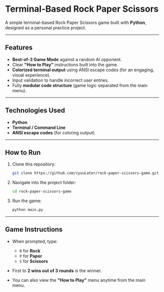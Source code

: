 # Terminal-Based Rock Paper Scissors

A simple terminal-based Rock Paper Scissors game built with **Python**, designed as a personal practice project.

---

## Features

* **Best-of-3 Game Mode** against a random AI opponent.
* Clear **"How to Play"** instructions built into the game.
* **Colorized terminal output** using ANSI escape codes (for an engaging, visual experience).
* Input validation to handle incorrect user entries.
* Fully **modular code structure** (game logic separated from the main menu).

---

## Technologies Used

* **Python**
* **Terminal / Command Line**
* **ANSI escape codes** (for coloring output)

---

## How to Run

1. Clone this repository:

   ```bash
   git clone https://github.com/cyuuLater/rock-paper-scissors-game.git
   ```
2. Navigate into the project folder:

   ```bash
   cd rock-paper-scissors-game
   ```
3. Run the game:

   ```bash
   python main.py
   ```

---

## Game Instructions

* When prompted, type:

  * `R` for **Rock**
  * `P` for **Paper**
  * `S` for **Scissors**
* First to **2 wins out of 3 rounds** is the winner.
* You can also view the **"How to Play"** menu anytime from the main menu.
